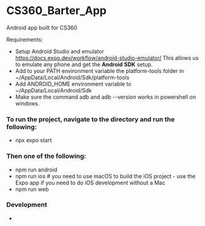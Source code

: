 # CS360_Barter_App

Android app built for CS360 

Requirements:
- Setup Android Studio and emulator https://docs.expo.dev/workflow/android-studio-emulator/
    This allows us to emulate any phone and get the **Android** **SDK** setup.
- Add to your PATH environment variable the platform-tools folder in ~/AppData/Local/Android/Sdk/platform-tools
- Add ANDROID_HOME environment variable to ~/AppData/Local/Android/Sdk
- Make sure the command adb and adb --version works in powershell on windows.

### To run the project, navigate to the directory and run the following:

- npx expo start
  
### Then one of the following:
- npm run android
- npm run ios # you need to use macOS to build the iOS project - use the Expo app if you need to do iOS development without a Mac
- npm run web

### Development
- 
